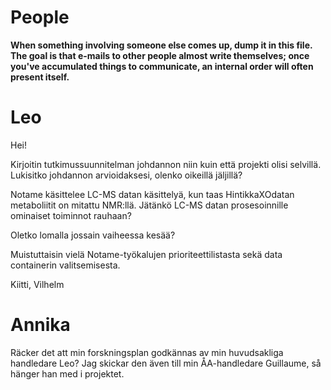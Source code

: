 # People

**When something involving someone else comes up, dump  it in this file. The goal is that e-mails to other people almost write themselves; once you've accumulated things to communicate, an internal order will often present itself.**

# Leo

Hei!

Kirjoitin tutkimussuunnitelman johdannon niin kuin että projekti olisi selvillä.
Lukisitko johdannon arvioidaksesi, olenko oikeillä jäljillä?

Notame käsittelee LC-MS datan käsittelyä, kun taas HintikkaXOdatan metaboliitit on mitattu NMR:llä. Jätänkö LC-MS datan prosesoinnille ominaiset toiminnot rauhaan?

Oletko lomalla jossain vaiheessa kesää?

Muistuttaisin vielä Notame-työkalujen prioriteettilistasta sekä data containerin valitsemisesta.

Kiitti,
Vilhelm



# Annika

Räcker det att min forskningsplan godkännas av min huvudsakliga handledare Leo? Jag skickar den även till min ÅA-handledare Guillaume, så hänger han med i projektet.
